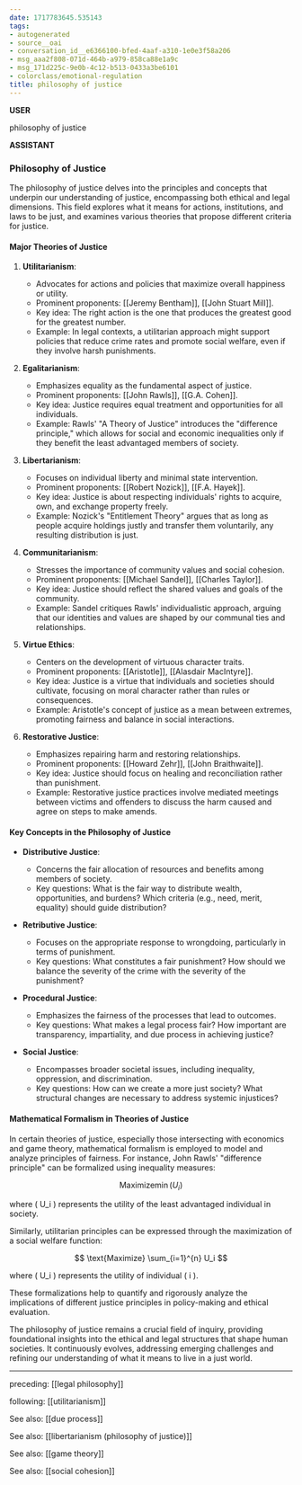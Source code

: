 ```yaml
---
date: 1717783645.535143
tags:
- autogenerated
- source__oai
- conversation_id__e6366100-bfed-4aaf-a310-1e0e3f58a206
- msg_aaa2f808-071d-464b-a979-858ca88e1a9c
- msg_171d225c-9e0b-4c12-b513-0433a3be6101
- colorclass/emotional-regulation
title: philosophy of justice
---
```


**USER**

philosophy of justice


**ASSISTANT**

### Philosophy of Justice

The philosophy of justice delves into the principles and concepts that underpin our understanding of justice, encompassing both ethical and legal dimensions. This field explores what it means for actions, institutions, and laws to be just, and examines various theories that propose different criteria for justice.

#### Major Theories of Justice

1. **Utilitarianism**:
   - Advocates for actions and policies that maximize overall happiness or utility.
   - Prominent proponents: [[Jeremy Bentham]], [[John Stuart Mill]].
   - Key idea: The right action is the one that produces the greatest good for the greatest number.
   - Example: In legal contexts, a utilitarian approach might support policies that reduce crime rates and promote social welfare, even if they involve harsh punishments.

2. **Egalitarianism**:
   - Emphasizes equality as the fundamental aspect of justice.
   - Prominent proponents: [[John Rawls]], [[G.A. Cohen]].
   - Key idea: Justice requires equal treatment and opportunities for all individuals.
   - Example: Rawls' "A Theory of Justice" introduces the "difference principle," which allows for social and economic inequalities only if they benefit the least advantaged members of society.

3. **Libertarianism**:
   - Focuses on individual liberty and minimal state intervention.
   - Prominent proponents: [[Robert Nozick]], [[F.A. Hayek]].
   - Key idea: Justice is about respecting individuals' rights to acquire, own, and exchange property freely.
   - Example: Nozick's "Entitlement Theory" argues that as long as people acquire holdings justly and transfer them voluntarily, any resulting distribution is just.

4. **Communitarianism**:
   - Stresses the importance of community values and social cohesion.
   - Prominent proponents: [[Michael Sandel]], [[Charles Taylor]].
   - Key idea: Justice should reflect the shared values and goals of the community.
   - Example: Sandel critiques Rawls' individualistic approach, arguing that our identities and values are shaped by our communal ties and relationships.

5. **Virtue Ethics**:
   - Centers on the development of virtuous character traits.
   - Prominent proponents: [[Aristotle]], [[Alasdair MacIntyre]].
   - Key idea: Justice is a virtue that individuals and societies should cultivate, focusing on moral character rather than rules or consequences.
   - Example: Aristotle's concept of justice as a mean between extremes, promoting fairness and balance in social interactions.

6. **Restorative Justice**:
   - Emphasizes repairing harm and restoring relationships.
   - Prominent proponents: [[Howard Zehr]], [[John Braithwaite]].
   - Key idea: Justice should focus on healing and reconciliation rather than punishment.
   - Example: Restorative justice practices involve mediated meetings between victims and offenders to discuss the harm caused and agree on steps to make amends.

#### Key Concepts in the Philosophy of Justice

- **Distributive Justice**:
  - Concerns the fair allocation of resources and benefits among members of society.
  - Key questions: What is the fair way to distribute wealth, opportunities, and burdens? Which criteria (e.g., need, merit, equality) should guide distribution?

- **Retributive Justice**:
  - Focuses on the appropriate response to wrongdoing, particularly in terms of punishment.
  - Key questions: What constitutes a fair punishment? How should we balance the severity of the crime with the severity of the punishment?

- **Procedural Justice**:
  - Emphasizes the fairness of the processes that lead to outcomes.
  - Key questions: What makes a legal process fair? How important are transparency, impartiality, and due process in achieving justice?

- **Social Justice**:
  - Encompasses broader societal issues, including inequality, oppression, and discrimination.
  - Key questions: How can we create a more just society? What structural changes are necessary to address systemic injustices?

#### Mathematical Formalism in Theories of Justice

In certain theories of justice, especially those intersecting with economics and game theory, mathematical formalism is employed to model and analyze principles of fairness. For instance, John Rawls' "difference principle" can be formalized using inequality measures:

$$
\text{Maximize} \min(U_i)
$$

where \( U_i \) represents the utility of the least advantaged individual in society.

Similarly, utilitarian principles can be expressed through the maximization of a social welfare function:

$$
\text{Maximize} \sum_{i=1}^{n} U_i
$$

where \( U_i \) represents the utility of individual \( i \).

These formalizations help to quantify and rigorously analyze the implications of different justice principles in policy-making and ethical evaluation.

The philosophy of justice remains a crucial field of inquiry, providing foundational insights into the ethical and legal structures that shape human societies. It continuously evolves, addressing emerging challenges and refining our understanding of what it means to live in a just world.


---

preceding: [[legal philosophy]]  


following: [[utilitarianism]]

See also: [[due process]]


See also: [[libertarianism (philosophy of justice)]]


See also: [[game theory]]


See also: [[social cohesion]]